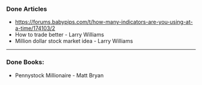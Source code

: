 ### Done Articles
* https://forums.babypips.com/t/how-many-indicators-are-you-using-at-a-time/174103/2
* How to trade better - Larry Williams
* Million dollar stock market idea - Larry Williams
---
### Done Books:
* Pennystock Millionaire - Matt Bryan 
